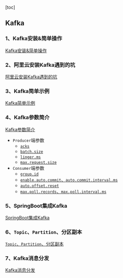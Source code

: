 [toc]

## Kafka

### 1、Kafka安装&简单操作
[Kafka安装&简单操作](doc/kafka_01_安装&简单操作.md)

### 2、阿里云安装Kafka遇到的坑
[阿里云安装Kafka遇到的坑](doc/kafka_02_阿里云安装Kafka遇到的坑.md)

### 3、Kafka简单示例
[Kafka简单示例](doc/kafka_03_Kafka简单示例.md)

### 4、Kafka参数简介
[Kafka参数简介](doc/kafka_04_Kafka参数简介.md)

- `Producer`端参数
    - [`acks`](doc/kafka_04_Kafka参数简介.md#11acks)
    - [`batch.size`](doc/kafka_04_Kafka参数简介.md#12batchsize)
    - [`linger.ms`](doc/kafka_04_Kafka参数简介.md#13lingerms)
    - [`max.request.size`](doc/kafka_04_Kafka参数简介.md#14maxrequestsize)
- `Consumer`端参数
    - [`group.id`](doc/kafka_04_Kafka参数简介.md#21groupid)
    - [`enable.auto.commit`、`auto.commit.interval.ms`](doc/kafka_04_Kafka参数简介.md#22enableautocommitautocommitintervalms)
    - [`auto.offset.reset`](doc/kafka_04_Kafka参数简介.md#23autooffsetreset)
    - [`max.poll.records`、`max.poll.interval.ms`](doc/kafka_04_Kafka参数简介.md#24maxpollrecordsmaxpollintervalms)

### 5、SpringBoot集成Kafka
[SpringBoot集成Kafka](doc/kafka_05_SpringBoot集成Kafka.md)

### 6、`Topic`、`Partition`、分区副本
[`Topic`、`Partition`、分区副本](doc/kafka_06_Kafka_Topic、Partition、分区副本.md)

### 7、Kafka消息分发
[Kafka消息分发](doc/kafka_07_Kafka消息分发.md)